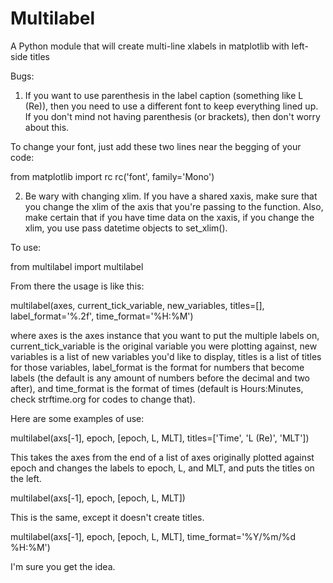 # Multilabel
A Python module that will create multi-line xlabels in matplotlib with left-side titles

Bugs:

1.  If you want to use parenthesis in the label caption (something like L (Re)), then you need to use a different font to keep everything lined up. If you don't mind not having parenthesis (or brackets), then don't worry about this.

  To change your font, just add these two lines near the begging of your code:

  from matplotlib import rc
  rc('font', family='Mono')
  
2.  Be wary with changing xlim. If you have a shared xaxis, make sure that you change the xlim of the axis that you're passing to the function. Also, make certain that if you have time data on the xaxis, if you change the xlim, you use pass datetime objects to set_xlim().

To use:

from multilabel import multilabel

From there the usage is like this:

multilabel(axes, current_tick_variable, new_variables, titles=[], label_format='%.2f', time_format='%H:%M')

where axes is the axes instance that you want to put the multiple labels on, current_tick_variable is the original variable you were plotting against, new variables is a list of new variables you'd like to display, titles is a list of titles for those variables, label_format is the format for numbers that become labels (the default is any amount of numbers before the decimal and two after), and time_format is the format of times (default is Hours:Minutes, check strftime.org for codes to change that).

Here are some examples of use:

multilabel(axs[-1], epoch, [epoch, L, MLT], titles=['Time', 'L (Re)', 'MLT'])

This takes the axes from the end of a list of axes originally plotted against epoch and changes the labels to epoch, L, and MLT, and puts the titles on the left.

multilabel(axs[-1], epoch, [epoch, L, MLT])

This is the same, except it doesn't create titles.

multilabel(axs[-1], epoch, [epoch, L, MLT], time_format='%Y/%m/%d %H:%M')

I'm sure you get the idea.